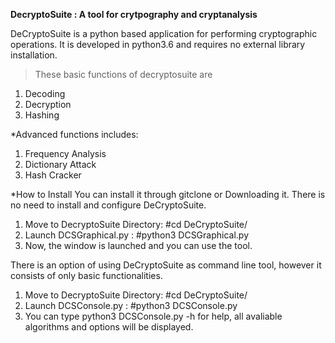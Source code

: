 **DecryptoSuite : A tool for crytpography and cryptanalysis**

DeCryptoSuite is a python based application for performing cryptographic operations.
It is developed in python3.6 and requires no external library installation.

>These basic functions of decryptosuite are
  1. Decoding
  1. Decryption
  1. Hashing

*Advanced functions includes:
  1. Frequency Analysis
  1. Dictionary Attack
  1. Hash Cracker

*How to Install
You can install it through gitclone or Downloading it.
There is no need to install and configure DeCryptoSuite.

1. Move to DecryptoSuite Directory: #cd DeCryptoSuite/
2. Launch DCSGraphical.py : #python3 DCSGraphical.py
3. Now, the window is launched and you can use the tool.

There is an option of using DeCryptoSuite as command line tool, however it consists of only basic functionalities.

1. Move to DecryptoSuite Directory: #cd DeCryptoSuite/
2. Launch DCSConsole.py : #python3 DCSConsole.py
3. You can type python3 DCSConsole.py -h for help, all avaliable algorithms and options will be displayed.
